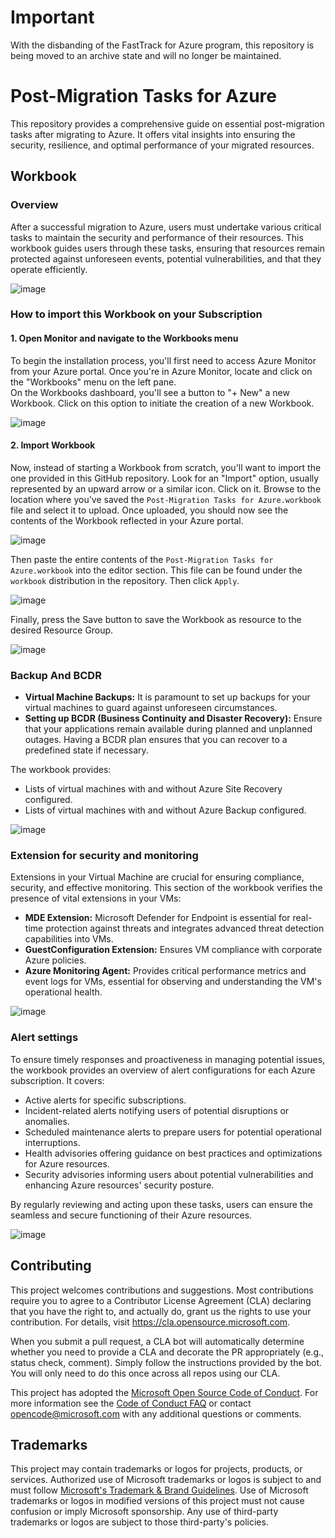 # Important

With the disbanding of the FastTrack for Azure program, this repository is being moved to an archive state and will no longer be maintained.

# Post-Migration Tasks for Azure

This repository provides a comprehensive guide on essential post-migration tasks after migrating to Azure. It offers vital insights into ensuring the security, resilience, and optimal performance of your migrated resources.

## Workbook

### Overview

After a successful migration to Azure, users must undertake various critical tasks to maintain the security and performance of their resources. This workbook guides users through these tasks, ensuring that resources remain protected against unforeseen events, potential vulnerabilities, and that they operate efficiently.

![image](https://github.com/Azure/fta-postmigrationtasks/assets/3822284/b9ef880e-5b85-476e-8881-a3757dcd5c11)


### How to import this Workbook on your Subscription

#### 1. Open Monitor and navigate to the Workbooks menu

To begin the installation process, you'll first need to access Azure Monitor from your Azure portal. Once you're in Azure Monitor, locate and click on the "Workbooks" menu on the left pane.  
On the Workbooks dashboard, you'll see a button to "+ New" a new Workbook. Click on this option to initiate the creation of a new Workbook.

![image](https://github.com/Azure/fta-postmigrationtasks/assets/3822284/d690c397-dc0a-4cec-b3ab-932fa329597d)

#### 2. Import Workbook
Now, instead of starting a Workbook from scratch, you'll want to import the one provided in this GitHub repository. Look for an "Import" option, usually represented by an upward arrow or a similar icon. Click on it. Browse to the location where you've saved the `Post-Migration Tasks for Azure.workbook` file and select it to upload. Once uploaded, you should now see the contents of the Workbook reflected in your Azure portal.

![image](https://github.com/Azure/fta-postmigrationtasks/assets/3822284/35ef1afb-5098-486a-8f93-35f7cdc67961)

Then paste the entire contents of the `Post-Migration Tasks for Azure.workbook` into the editor section.
This file can be found under the `workbook` distribution in the repository. Then click `Apply`.

![image](https://github.com/Azure/fta-postmigrationtasks/assets/3822284/296702b3-2c11-4323-9246-6620c6a5b23a)

Finally, press the Save button to save the Workbook as resource to the desired Resource Group.

![image](https://github.com/Azure/fta-postmigrationtasks/assets/3822284/2092add5-97dc-4fb5-acd9-19a69731be73)

### Backup And BCDR

- **Virtual Machine Backups:** It is paramount to set up backups for your virtual machines to guard against unforeseen circumstances.
- **Setting up BCDR (Business Continuity and Disaster Recovery):** Ensure that your applications remain available during planned and unplanned outages. Having a BCDR plan ensures that you can recover to a predefined state if necessary.

The workbook provides:
- Lists of virtual machines with and without Azure Site Recovery configured.
- Lists of virtual machines with and without Azure Backup configured.

![image](https://github.com/Azure/fta-postmigrationtasks/assets/3822284/cb0b8373-389f-4b1f-a909-3c1e3784e071)

### Extension for security and monitoring

Extensions in your Virtual Machine are crucial for ensuring compliance, security, and effective monitoring. This section of the workbook verifies the presence of vital extensions in your VMs:
- **MDE Extension:** Microsoft Defender for Endpoint is essential for real-time protection against threats and integrates advanced threat detection capabilities into VMs.
- **GuestConfiguration Extension:** Ensures VM compliance with corporate Azure policies.
- **Azure Monitoring Agent:** Provides critical performance metrics and event logs for VMs, essential for observing and understanding the VM's operational health.

![image](https://github.com/Azure/fta-postmigrationtasks/assets/3822284/dd261c20-0dcc-42b9-bfbc-5362b04a13c4)

### Alert settings

To ensure timely responses and proactiveness in managing potential issues, the workbook provides an overview of alert configurations for each Azure subscription. It covers:
- Active alerts for specific subscriptions.
- Incident-related alerts notifying users of potential disruptions or anomalies.
- Scheduled maintenance alerts to prepare users for potential operational interruptions.
- Health advisories offering guidance on best practices and optimizations for Azure resources.
- Security advisories informing users about potential vulnerabilities and enhancing Azure resources' security posture.

By regularly reviewing and acting upon these tasks, users can ensure the seamless and secure functioning of their Azure resources.

![image](https://github.com/Azure/fta-postmigrationtasks/assets/3822284/014321a5-819d-49eb-afb9-e31ceaa303e5)

## Contributing

This project welcomes contributions and suggestions.  Most contributions require you to agree to a
Contributor License Agreement (CLA) declaring that you have the right to, and actually do, grant us
the rights to use your contribution. For details, visit https://cla.opensource.microsoft.com.

When you submit a pull request, a CLA bot will automatically determine whether you need to provide
a CLA and decorate the PR appropriately (e.g., status check, comment). Simply follow the instructions
provided by the bot. You will only need to do this once across all repos using our CLA.

This project has adopted the [Microsoft Open Source Code of Conduct](https://opensource.microsoft.com/codeofconduct/).
For more information see the [Code of Conduct FAQ](https://opensource.microsoft.com/codeofconduct/faq/) or
contact [opencode@microsoft.com](mailto:opencode@microsoft.com) with any additional questions or comments.

## Trademarks

This project may contain trademarks or logos for projects, products, or services. Authorized use of Microsoft 
trademarks or logos is subject to and must follow 
[Microsoft's Trademark & Brand Guidelines](https://www.microsoft.com/en-us/legal/intellectualproperty/trademarks/usage/general).
Use of Microsoft trademarks or logos in modified versions of this project must not cause confusion or imply Microsoft sponsorship.
Any use of third-party trademarks or logos are subject to those third-party's policies.
